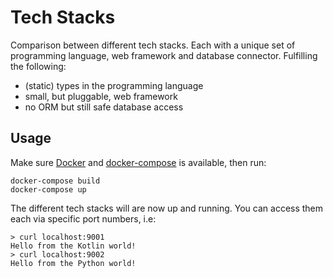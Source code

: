 # Tech Stacks
Comparison between different tech stacks. Each with a unique set of programming language, web framework and database connector. Fulfilling the following:

* (static) types in the programming language
* small, but pluggable, web framework
* no ORM but still safe database access

## Usage
Make sure [Docker](https://www.docker.com/) and [docker-compose](https://docs.docker.com/compose/) is available, then run:
```
docker-compose build
docker-compose up
```

The different tech stacks will are now up and running. You can access them each via specific port numbers, i.e:

```
> curl localhost:9001
Hello from the Kotlin world!
> curl localhost:9002
Hello from the Python world!
```
